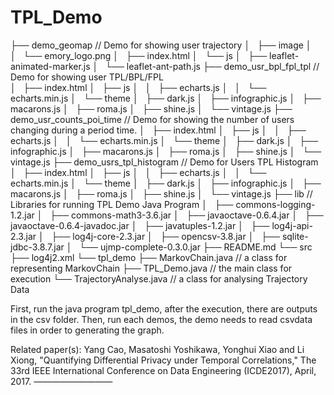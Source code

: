 # TPL_Demo
├── demo_geomap // Demo for showing user trajectory 
│   ├── image
│   │   └── emory_logo.png
│   ├── index.html
│   └── js
│       ├── leaflet-animated-marker.js
│       └── leaflet-ant-path.js
├── demo_usr_bpl_fpl_tpl // Demo for showing user TPL/BPL/FPL  
│   ├── index.html
│   ├── js
│   │   ├── echarts.js
│   │   └── echarts.min.js
│   └── theme
│       ├── dark.js
│       ├── infographic.js
│       ├── macarons.js
│       ├── roma.js
│       ├── shine.js
│       └── vintage.js
├── demo_usr_counts_poi_time // Demo for showing the number of users changing during a period time. 
│   ├── index.html
│   ├── js
│   │   ├── echarts.js
│   │   └── echarts.min.js
│   └── theme
│       ├── dark.js
│       ├── infographic.js
│       ├── macarons.js
│       ├── roma.js
│       ├── shine.js
│       └── vintage.js
├── demo_usrs_tpl_histogram // Demo for Users TPL Histogram
│   ├── index.html
│   ├── js
│   │   ├── echarts.js
│   │   └── echarts.min.js
│   └── theme
│       ├── dark.js
│       ├── infographic.js
│       ├── macarons.js
│       ├── roma.js
│       ├── shine.js
│       └── vintage.js
├── lib // Libraries for running TPL Demo Java Program
│   ├── commons-logging-1.2.jar
│   ├── commons-math3-3.6.jar
│   ├── javaoctave-0.6.4.jar
│   ├── javaoctave-0.6.4-javadoc.jar
│   ├── javatuples-1.2.jar
│   ├── log4j-api-2.3.jar
│   ├── log4j-core-2.3.jar
│   ├── opencsv-3.8.jar
│   ├── sqlite-jdbc-3.8.7.jar
│   └── ujmp-complete-0.3.0.jar
├── README.md
└── src
    ├── log4j2.xml
    └── tpl_demo
        ├── MarkovChain.java // a class for representing MarkovChain
        ├── TPL_Demo.java // the main class for execution
        └── TrajectoryAnalyse.java // a class for analysing Trajectory Data

First, run the java program tpl_demo, after the execution, there are outputs in the csv folder.
Then, run each demos, the demo needs to read csvdata files in order to generating the graph.

Related paper(s): 
Yang Cao, Masatoshi Yoshikawa, Yonghui Xiao and Li Xiong, "Quantifying Differential Privacy under Temporal Correlations," The 33rd IEEE International Conference on Data Engineering (ICDE2017), April, 2017.
—————————
